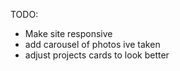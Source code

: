 TODO:
- Make site responsive
- add carousel of photos ive taken
- adjust projects cards to look better
